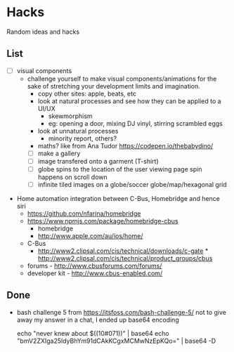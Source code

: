 # Hacks

Random ideas and hacks

## List

  - [ ] visual components
    * challenge yourself to make visual components/animations for the sake of
      stretching your development limits and imagination.
      * copy other sites: apple, beats, etc
      * look at natural processes and see how they can be applied to a UI/UX
        - skewmorphism
        - eg: opening a door, mixing DJ vinyl, stirring scrambled eggs
      * look at unnatural processes
        - minority report, others?
      * maths? like from Ana Tudor https://codepen.io/thebabydino/
      - [ ] make a gallery
      - [ ] image transfered onto a garment (T-shirt)
      - [ ] globe spins to the location of the user viewing page
            spin happens on scroll down
      - [ ] infinite tiled images on a globe/soccer globe/map/hexagonal grid

  * Home automation integration between C-Bus, Homebridge and hence siri
    * https://github.com/nfarina/homebridge
    * https://www.npmjs.com/package/homebridge-cbus
		* homebridge
    	* http://www.apple.com/au/ios/home/
    * C-Bus
      * http://www2.clipsal.com/cis/technical/downloads/c-gate
			* http://www2.clipsal.com/cis/technical/product_groups/cbus
    * forums - http://www.cbusforums.com/forums/
    * developer kit - http://www.cbus-enabled.com/

## Done
  * bash challenge 5
    from https://itsfoss.com/bash-challenge-5/
    not to give away my answer in a chat, I ended up base64 encoding

    echo "never knew about \$((10#071))" |  base64
    echo "bmV2ZXIga25ldyBhYm91dCAkKCgxMCMwNzEpKQo=" | base64 -D

